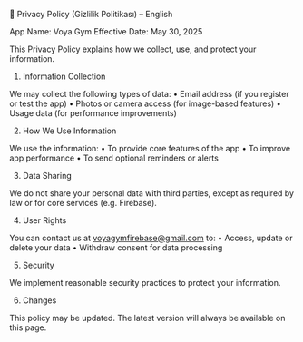 📄 Privacy Policy (Gizlilik Politikası) – English

App Name: Voya Gym
Effective Date: May 30, 2025

This Privacy Policy explains how we collect, use, and protect your information.

1. Information Collection

We may collect the following types of data:
	•	Email address (if you register or test the app)
	•	Photos or camera access (for image-based features)
	•	Usage data (for performance improvements)

2. How We Use Information

We use the information:
	•	To provide core features of the app
	•	To improve app performance
	•	To send optional reminders or alerts

3. Data Sharing

We do not share your personal data with third parties, except as required by law or for core services (e.g. Firebase).

4. User Rights

You can contact us at voyagymfirebase@gmail.com to:
	•	Access, update or delete your data
	•	Withdraw consent for data processing

5. Security

We implement reasonable security practices to protect your information.

6. Changes

This policy may be updated. The latest version will always be available on this page.
